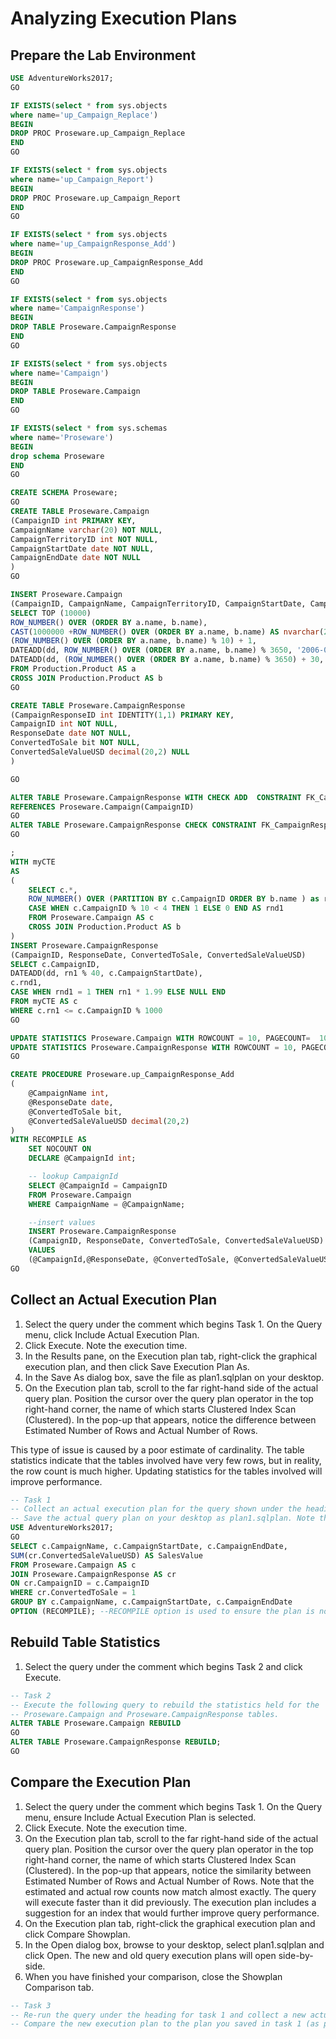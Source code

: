 # Analyzing Execution Plans
## Prepare the Lab Environment
```sql
USE AdventureWorks2017;
GO

IF EXISTS(select * from sys.objects
where name='up_Campaign_Replace')
BEGIN
DROP PROC Proseware.up_Campaign_Replace
END
GO

IF EXISTS(select * from sys.objects
where name='up_Campaign_Report')
BEGIN
DROP PROC Proseware.up_Campaign_Report
END
GO

IF EXISTS(select * from sys.objects
where name='up_CampaignResponse_Add')
BEGIN
DROP PROC Proseware.up_CampaignResponse_Add
END
GO

IF EXISTS(select * from sys.objects
where name='CampaignResponse')
BEGIN
DROP TABLE Proseware.CampaignResponse
END
GO

IF EXISTS(select * from sys.objects
where name='Campaign')
BEGIN
DROP TABLE Proseware.Campaign
END
GO

IF EXISTS(select * from sys.schemas
where name='Proseware')
BEGIN
drop schema Proseware
END
GO

CREATE SCHEMA Proseware;
GO
CREATE TABLE Proseware.Campaign
(CampaignID int PRIMARY KEY,
CampaignName varchar(20) NOT NULL,
CampaignTerritoryID int NOT NULL,
CampaignStartDate date NOT NULL,
CampaignEndDate date NOT NULL
)
GO

INSERT Proseware.Campaign
(CampaignID, CampaignName, CampaignTerritoryID, CampaignStartDate, CampaignEndDate)
SELECT TOP (10000)
ROW_NUMBER() OVER (ORDER BY a.name, b.name),
CAST(1000000 +ROW_NUMBER() OVER (ORDER BY a.name, b.name) AS nvarchar(20)),
(ROW_NUMBER() OVER (ORDER BY a.name, b.name) % 10) + 1,
DATEADD(dd, ROW_NUMBER() OVER (ORDER BY a.name, b.name) % 3650, '2006-01-01'),
DATEADD(dd, (ROW_NUMBER() OVER (ORDER BY a.name, b.name) % 3650) + 30, '2006-01-01')
FROM Production.Product AS a
CROSS JOIN Production.Product AS b
GO

CREATE TABLE Proseware.CampaignResponse
(CampaignResponseID int IDENTITY(1,1) PRIMARY KEY,
CampaignID int NOT NULL,
ResponseDate date NOT NULL,
ConvertedToSale bit NOT NULL,
ConvertedSaleValueUSD decimal(20,2) NULL
)

GO

ALTER TABLE Proseware.CampaignResponse WITH CHECK ADD  CONSTRAINT FK_CampaignResponse_Campaign FOREIGN KEY (CampaignID)
REFERENCES Proseware.Campaign(CampaignID)
GO
ALTER TABLE Proseware.CampaignResponse CHECK CONSTRAINT FK_CampaignResponse_Campaign
GO

;
WITH myCTE
AS
(
	SELECT c.*,
	ROW_NUMBER() OVER (PARTITION BY c.CampaignID ORDER BY b.name ) as rn1,
	CASE WHEN c.CampaignID % 10 < 4 THEN 1 ELSE 0 END AS rnd1
	FROM Proseware.Campaign AS c
	CROSS JOIN Production.Product AS b
)
INSERT Proseware.CampaignResponse
(CampaignID, ResponseDate, ConvertedToSale, ConvertedSaleValueUSD)
SELECT c.CampaignID,
DATEADD(dd, rn1 % 40, c.CampaignStartDate),
c.rnd1,
CASE WHEN rnd1 = 1 THEN rn1 * 1.99 ELSE NULL END
FROM myCTE AS c
WHERE c.rn1 <= c.CampaignID % 1000
GO

UPDATE STATISTICS Proseware.Campaign WITH ROWCOUNT = 10, PAGECOUNT=  10;
UPDATE STATISTICS Proseware.CampaignResponse WITH ROWCOUNT = 10, PAGECOUNT=  10;
GO

CREATE PROCEDURE Proseware.up_CampaignResponse_Add
(
	@CampaignName int,
	@ResponseDate date,
	@ConvertedToSale bit,
	@ConvertedSaleValueUSD decimal(20,2)
)
WITH RECOMPILE AS
	SET NOCOUNT ON	
	DECLARE @CampaignId int;

	-- lookup CampaignId
	SELECT @CampaignId = CampaignID
	FROM Proseware.Campaign
	WHERE CampaignName = @CampaignName;

	--insert values
	INSERT Proseware.CampaignResponse
	(CampaignID, ResponseDate, ConvertedToSale, ConvertedSaleValueUSD)
	VALUES
	(@CampaignId,@ResponseDate, @ConvertedToSale, @ConvertedSaleValueUSD);
GO
```
## Collect an Actual Execution Plan

1. Select the query under the comment which begins Task 1. On the Query menu, click Include Actual Execution Plan.
2. Click Execute. Note the execution time.
3. In the Results pane, on the Execution plan tab, right-click the graphical execution plan, and then click Save Execution Plan As.
4. In the Save As dialog box, save the file as plan1.sqlplan on your desktop.
5. On the Execution plan tab, scroll to the far right-hand side of the actual query plan. Position the cursor over the query plan operator in the top right-hand corner, the name of which starts Clustered Index Scan (Clustered). In the pop-up that appears, notice the difference between Estimated Number of Rows and Actual Number of Rows.

This type of issue is caused by a poor estimate of cardinality. The table statistics indicate that the tables involved have very few rows, but in reality, the row count is much higher. Updating statistics for the tables involved will improve performance.

```sql
-- Task 1 
-- Collect an actual execution plan for the query shown under the heading for task 1. 
-- Save the actual query plan on your desktop as plan1.sqlplan. Note the execution time.
USE AdventureWorks2017;
GO
SELECT c.CampaignName, c.CampaignStartDate, c.CampaignEndDate,
SUM(cr.ConvertedSaleValueUSD) AS SalesValue
FROM Proseware.Campaign AS c
JOIN Proseware.CampaignResponse AS cr
ON cr.CampaignID = c.CampaignID
WHERE cr.ConvertedToSale = 1
GROUP BY c.CampaignName, c.CampaignStartDate, c.CampaignEndDate
OPTION (RECOMPILE); --RECOMPILE option is used to ensure the plan is not drawn from the cache
```
## Rebuild Table Statistics
1. Select the query under the comment which begins Task 2 and click Execute.
```sql
-- Task 2 
-- Execute the following query to rebuild the statistics held for the 
-- Proseware.Campaign and Proseware.CampaignResponse tables.
ALTER TABLE Proseware.Campaign REBUILD
GO
ALTER TABLE Proseware.CampaignResponse REBUILD;
GO
```
## Compare the Execution Plan

1. Select the query under the comment which begins Task 1. On the Query menu, ensure Include Actual Execution Plan is selected.
2. Click Execute. Note the execution time.
3. On the Execution plan tab, scroll to the far right-hand side of the actual query plan. Position the cursor over the query plan operator in the top right-hand corner, the name of which starts Clustered Index Scan (Clustered). In the pop-up that appears, notice the similarity between Estimated Number of Rows and Actual Number of Rows. Note that the estimated and actual row counts now match almost exactly. The query will execute faster than it did previously. The execution plan includes a suggestion for an index that would further improve query performance.
4. On the Execution plan tab, right-click the graphical execution plan and click Compare Showplan.
5. In the Open dialog box, browse to your desktop, select plan1.sqlplan and click Open. The new and old query execution plans will open side-by-side.
6. When you have finished your comparison, close the Showplan Comparison tab.

```sql
-- Task 3
-- Re-run the query under the heading for task 1 and collect a new actual execution plan. 
-- Compare the new execution plan to the plan you saved in task 1 (as plan1.sqlplan)
```

